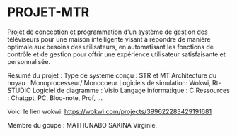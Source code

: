 # PROJET-MTR
Projet de conception et programmation d'un système de gestion des téléviseurs pour une maison intelligente visant à répondre de manière optimale aux besoins des utilisateurs, en automatisant les fonctions de contrôle et de gestion pour offrir une expérience utilisateur satisfaisante et personnalisée.

Résumé du projet : 
Type de système conçu : STR et MT
Architecture du noyau : Monoprocesseur/ Monocoeur 
Logiciels de simulation: Wokwi, Rt-STUDIO
Logiciel de diagramme : Visio 
Langage informatique : C 
Ressources : Chatgpt, PC, Bloc-note, Prof, ...

Voici le lien wokwi: https://wokwi.com/projects/399622283429191681 

Membre du goupe : MATHUNABO SAKINA Virginie. 
